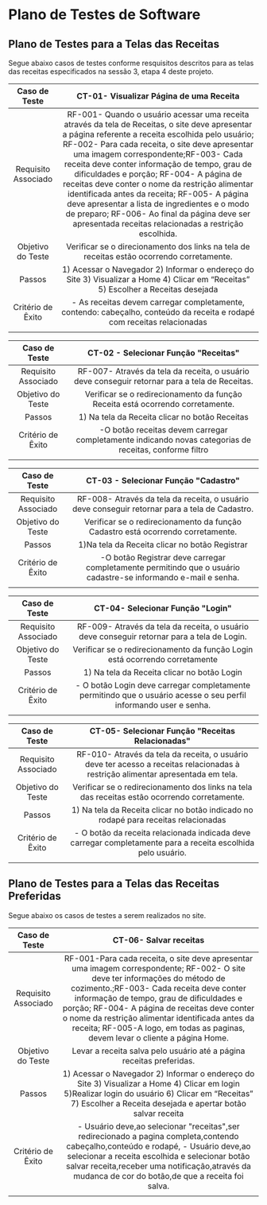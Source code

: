 # Plano de Testes de Software

## Plano de Testes para a Telas das Receitas

<p>Segue abaixo casos de testes conforme resquisitos descritos para as telas das receitas especificados na sessão 3, etapa 4 deste projeto.
 
 | **Caso de Teste** 	| **CT-01- Visualizar Página de uma Receita** 	|
|:---:	|:---:	|
|	Requisito Associado 	| RF-001- Quando o usuário acessar uma receita através da tela de Receitas, o site deve apresentar a página referente a receita escolhida pelo usuário; RF-002- Para cada receita, o site deve apresentar uma imagem correspondente;RF-003- Cada receita deve conter informação de tempo, grau de dificuldades e porção; RF-004- A página de receitas deve conter o nome da restrição alimentar identificada antes da receita; RF-005- A página deve apresentar a lista de ingredientes e o modo de preparo; RF-006- Ao final da página deve ser apresentada receitas relacionadas a restrição escolhida.|
| Objetivo do Teste 	|Verificar se o direcionamento dos links na tela de receitas estão ocorrendo corretamente.|
| Passos 	| 1) Acessar o Navegador 2) Informar o endereço do Site 3) Visualizar a Home 4) Clicar em “Receitas” 5) Escolher a Receitas desejada|
|Critério de Êxito | - As receitas devem carregar completamente, contendo: cabeçalho, conteúdo da receita e rodapé com receitas relacionadas|
|  	|  	|
 
 | **Caso de Teste** 	| **CT-02 - Selecionar Função "Receitas"** 	|
|:---:	|:---:	|
|	Requisito Associado 	| RF-007- Através da tela da receita, o usuário deve conseguir retornar para a tela de Receitas.|
| Objetivo do Teste 	|Verificar se o redirecionamento da função Receita está ocorrendo corretamente.|
| Passos 	| 1) Na tela da Receita clicar no botão Receitas|
|Critério de Êxito | -O botão receitas devem carregar completamente indicando novas categorias de receitas, conforme filtro|
|  	|  	|
 
  | **Caso de Teste** 	| **CT-03 - Selecionar Função "Cadastro"** 	|
|:---:	|:---:	|
|	Requisito Associado 	| RF-008- Através da tela da receita, o usuário deve conseguir retornar para a tela de Cadastro.|
| Objetivo do Teste 	|Verificar se o redirecionamento da função Cadastro está ocorrendo corretamente.|
| Passos 	| 1)Na tela da Receita clicar no botão Registrar|
|Critério de Êxito | -O botão Registrar deve carregar completamente permitindo que o usuário cadastre-se informando e-mail e senha.|
|  	|  	|
 
  | **Caso de Teste** 	| **CT-04- Selecionar Função "Login"** 	|
|:---:	|:---:	|
|	Requisito Associado 	| RF-009- Através da tela da receita, o usuário deve conseguir retornar para a tela de Login.|
| Objetivo do Teste 	|Verificar se o redirecionamento da função Login está ocorrendo corretamente|
| Passos 	| 1) Na tela da Receita clicar no botão Login|
|Critério de Êxito | - O botão Login deve carregar completamente permitindo que o usuário acesse o seu perfil  informando user e senha.|
|  	|  	|
 
  | **Caso de Teste** 	| **CT-05- Selecionar Função "Receitas Relacionadas"** 	|
|:---:	|:---:	|
|	Requisito Associado 	| RF-010- Através da tela da receita, o usuário deve ter acesso a receitas relacionadas à restrição alimentar apresentada em tela.|
| Objetivo do Teste 	|Verificar se o redirecionamento dos links na tela das receitas estão ocorrendo corretamente.|
| Passos 	| 1) Na tela da Receita clicar no botão indicado no rodapé para receitas relacionadas|
|Critério de Êxito | - O botão da receita relacionada indicada deve carregar completamente para a receita escolhida pelo usuário.|
|  	|  	|

 
 ## Plano de Testes para a Telas das Receitas Preferidas

<p>Segue abaixo os casos de testes a serem realizados no site.
 
 | **Caso de Teste** 	| CT-06- Salvar receitas	|
|:---:	|:---:	|
|	Requisito Associado 	| RF-001-Para cada receita, o site deve apresentar uma imagem correspondente; RF-002- O site deve ter informações do método de cozimento.;RF-003- Cada receita deve conter informação de tempo, grau de dificuldades e porção; RF-004- A página de receitas deve conter o nome da restrição alimentar identificada antes da receita; RF-005-A logo, em todas as paginas, devem levar o cliente a página Home.|
| Objetivo do Teste 	|Levar a receita salva pelo usuário até a página receitas preferidas.|
| Passos 	| 1) Acessar o Navegador 2) Informar o endereço do Site 3) Visualizar a Home 4) Clicar em login 5)Realizar login do usuário 6) Clicar em “Receitas” 7) Escolher a Receita desejada e apertar botão salvar receita|
|Critério de Êxito | - Usuário deve,ao selecionar "receitas",ser redirecionado a pagina completa,contendo cabeçalho,conteúdo e rodapé, - Usuário deve,ao selecionar a receita escolhida e selecionar botão salvar receita,receber uma notificação,através da mudanca de cor do botão,de que a receita foi salva.|
|  	|  	|
